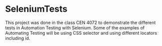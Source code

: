# SeleniumTests
This project was done in the class CEN 4072 to demonstrate the different tests in Automation Testing with Selenium. Some of the examples of Automating Testing will be using CSS selector and using different locators including id. 
